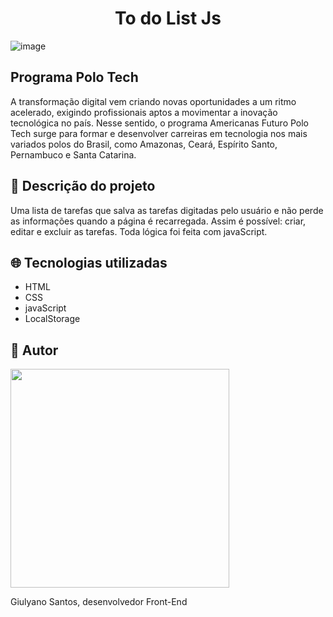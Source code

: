 <h1 align="center" > To do List Js </h1>

![image](https://user-images.githubusercontent.com/94020264/213823919-5d47bbd1-f81a-4a4e-aba1-ef8d42061767.png)

## Programa Polo Tech

A transformação digital vem criando novas oportunidades a um ritmo acelerado, exigindo profissionais aptos a movimentar a inovação tecnológica no país.
Nesse sentido, o programa Americanas Futuro Polo Tech surge para formar e desenvolver carreiras em tecnologia nos mais variados polos do Brasil, como Amazonas, Ceará, Espírito Santo, Pernambuco e Santa Catarina.

## :rocket: Descrição do projeto

Uma lista de tarefas que salva as tarefas digitadas pelo usuário e não perde as informações quando a página é recarregada. Assim é possível: criar, editar e excluir as tarefas. Toda lógica foi feita com javaScript.


## :globe_with_meridians: Tecnologias utilizadas

<ul> 
  <li> HTML </li>
    <li> CSS </li>
    <li> javaScript</li>
    <li> LocalStorage</li>
  
  </ul>

## :man: Autor

<img src="/foto-autor-github  (1).png" width="350px" height="350px"/>

<p> Giulyano Santos, desenvolvedor Front-End  </p>
